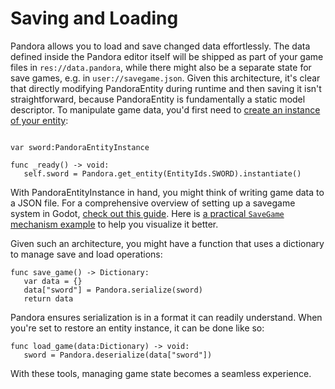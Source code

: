 # Saving and Loading

Pandora allows you to load and save changed data effortlessly. The data defined inside the Pandora editor itself will be shipped as part of your game files in `res://data.pandora`, while there might also be a separate state for save games, e.g. in `user://savegame.json`. Given this architecture, it's clear that directly modifying PandoraEntity during runtime and then saving it isn't straightforward, because PandoraEntity is fundamentally a static model descriptor. To manipulate game data, you'd first need to [create an instance of your entity](api/instancing):

```gdscript

var sword:PandoraEntityInstance

func _ready() -> void:
   self.sword = Pandora.get_entity(EntityIds.SWORD).instantiate()
```

With PandoraEntityInstance in hand, you might think of writing game data to a JSON file. For a comprehensive overview of setting up a savegame system in Godot, [check out this guide](https://docs.godotengine.org/en/stable/tutorials/io/saving_games.html). Here is [a practical `SaveGame` mechanism example](https://github.com/bitbrain/godot-gamejam/blob/main/godot/savegame/SaveGame.gd) to help you visualize it better.

Given such an architecture, you might have a function that uses a dictionary to manage save and load operations:

```gdscript
func save_game() -> Dictionary:
   var data = {}
   data["sword"] = Pandora.serialize(sword)
   return data
```
Pandora ensures serialization is in a format it can readily understand. When you're set to restore an entity instance, it can be done like so:
```gdscript
func load_game(data:Dictionary) -> void:
   sword = Pandora.deserialize(data["sword"])
```
With these tools, managing game state becomes a seamless experience.